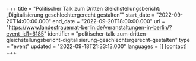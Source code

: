 +++
title = "Politischer Talk zum Dritten Gleichstellungsbericht:  „Digitalisierung geschlechtergerecht gestalten“"
start_date = "2022-09-20T14:00:00.000"
end_date = "2022-09-20T18:00:00.000"
url = "https://www.landesfrauenrat-berlin.de/veranstaltungen-in-berlin/?event_id1=6185"
identifier = "politischer-talk-zum-dritten-gleichstellungsbericht-digitalisierung-geschlechtergerecht-gestalten"
type = "event"
updated = "2022-09-18T21:33:13.000"
languages = []
[contact]
+++